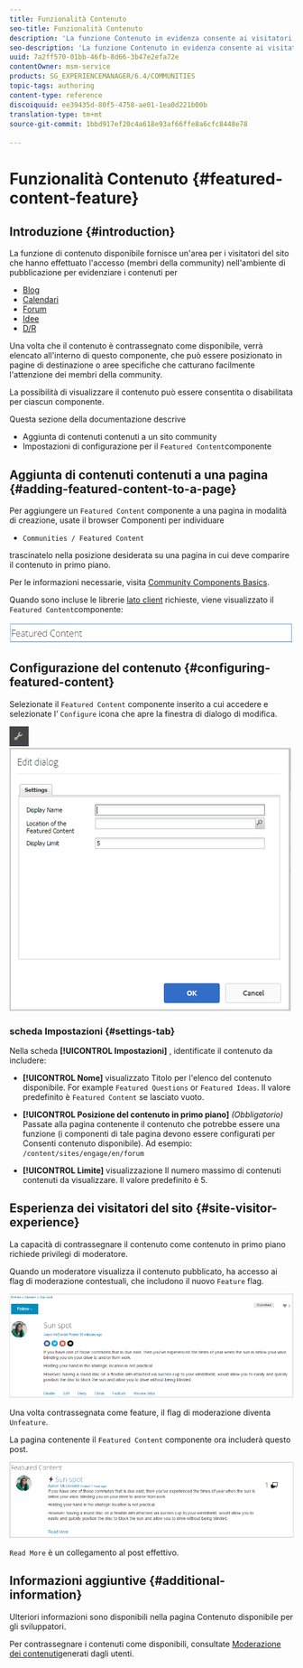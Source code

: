 ```yaml
---
title: Funzionalità Contenuto
seo-title: Funzionalità Contenuto
description: 'La funzione Contenuto in evidenza consente ai visitatori del sito che hanno effettuato l’accesso di evidenziare i contenuti '
seo-description: 'La funzione Contenuto in evidenza consente ai visitatori del sito che hanno effettuato l’accesso di evidenziare i contenuti '
uuid: 7a2ff570-01bb-46fb-8d66-3b47e2efa72e
contentOwner: msm-service
products: SG_EXPERIENCEMANAGER/6.4/COMMUNITIES
topic-tags: authoring
content-type: reference
discoiquuid: ee39435d-80f5-4758-ae01-1ea0d221b00b
translation-type: tm+mt
source-git-commit: 1bbd917ef20c4a618e93af66ffe8a6cfc8448e78

---
```



# Funzionalità Contenuto {#featured-content-feature}

## Introduzione {#introduction}

La funzione di contenuto disponibile fornisce un&#39;area per i visitatori del sito che hanno effettuato l&#39;accesso (membri della community) nell&#39;ambiente di pubblicazione per evidenziare i contenuti per

* [Blog](blog-feature.md)
* [Calendari](calendar.md)
* [Forum](forum.md)
* [Idee](ideation-feature.md)
* [D/R](working-with-qna.md)

Una volta che il contenuto è contrassegnato come disponibile, verrà elencato all&#39;interno di questo componente, che può essere posizionato in pagine di destinazione o aree specifiche che catturano facilmente l&#39;attenzione dei membri della community.

La possibilità di visualizzare il contenuto può essere consentita o disabilitata per ciascun componente.

Questa sezione della documentazione descrive

* Aggiunta di contenuti contenuti a un sito community
* Impostazioni di configurazione per il `Featured Content`componente

## Aggiunta di contenuti contenuti a una pagina {#adding-featured-content-to-a-page}

Per aggiungere un `Featured Content` componente a una pagina in modalità di creazione, usate il browser Componenti per individuare

* `Communities / Featured Content`

trascinatelo nella posizione desiderata su una pagina in cui deve comparire il contenuto in primo piano.

Per le informazioni necessarie, visita [Community Components Basics](basics.md).

Quando sono incluse le librerie [lato client](essentials-featured.md#essentials-for-client-side) richieste, viene visualizzato il `Featured Content`componente:

![chlimage_1-13](assets/chlimage_1-13.png)

## Configurazione del contenuto {#configuring-featured-content}

Selezionate il `Featured Content` componente inserito a cui accedere e selezionate l’ `Configure` icona che apre la finestra di dialogo di modifica.

![chlimage_1-14](assets/chlimage_1-14.png) ![chlimage_1-15](assets/chlimage_1-15.png)

### scheda Impostazioni {#settings-tab}

Nella scheda **[!UICONTROL Impostazioni]** , identificate il contenuto da includere:

* **[!UICONTROL Nome]** visualizzato Titolo per l&#39;elenco del contenuto disponibile. For example `Featured Questions` or `Featured Ideas`. Il valore predefinito è `Featured Content` se lasciato vuoto.

* **[!UICONTROL Posizione del contenuto in primo piano]**
   *(Obbligatorio)* Passate alla pagina contenente il contenuto che potrebbe essere una funzione (i componenti di tale pagina devono essere configurati per Consenti contenuto disponibile). Ad esempio: `/content/sites/engage/en/forum`

* **[!UICONTROL Limite]** visualizzazione Il numero massimo di contenuti contenuti da visualizzare. Il valore predefinito è 5.

## Esperienza dei visitatori del sito {#site-visitor-experience}

La capacità di contrassegnare il contenuto come contenuto in primo piano richiede privilegi di moderatore.

Quando un moderatore visualizza il contenuto pubblicato, ha accesso ai flag di moderazione contestuali, che includono il nuovo `Feature` flag.

![chlimage_1-16](assets/chlimage_1-16.png)

Una volta contrassegnata come feature, il flag di moderazione diventa `Unfeature`.

La pagina contenente il `Featured Content` componente ora includerà questo post.

![chlimage_1-17](assets/chlimage_1-17.png)

`Read More` è un collegamento al post effettivo.

## Informazioni aggiuntive {#additional-information}

Ulteriori informazioni sono disponibili nella pagina Contenuto [](essentials-featured.md) disponibile per gli sviluppatori.

Per contrassegnare i contenuti come disponibili, consultate [Moderazione dei contenuti](moderate-ugc.md)generati dagli utenti.
